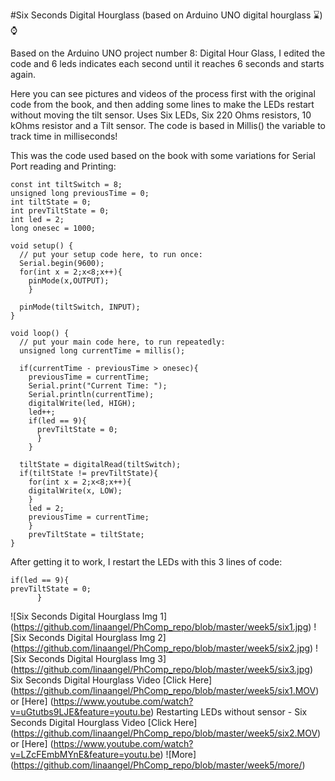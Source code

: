 #Six Seconds Digital Hourglass (based on Arduino UNO digital hourglass :hourglass:):watch:

Based on the Arduino UNO project number 8: Digital Hour Glass, I edited the code and 6 leds indicates each second until it reaches 6 seconds and starts again.

Here you can see pictures and videos of the process first with the original code from the book, and then adding some lines to make the LEDs restart without moving the tilt sensor. Uses Six LEDs, Six 220 Ohms resistors, 10 kOhms resistor and a Tilt sensor. The code is based in Millis() the variable to track time in milliseconds!

This was the code used based on the book with some variations for Serial Port reading and Printing:

```
const int tiltSwitch = 8;
unsigned long previousTime = 0;
int tiltState = 0;
int prevTiltState = 0;
int led = 2;
long onesec = 1000;

void setup() {
  // put your setup code here, to run once:
  Serial.begin(9600);
  for(int x = 2;x<8;x++){
    pinMode(x,OUTPUT);
    }

  pinMode(tiltSwitch, INPUT);
}

void loop() {
  // put your main code here, to run repeatedly:
  unsigned long currentTime = millis();

  if(currentTime - previousTime > onesec){
    previousTime = currentTime;
    Serial.print("Current Time: ");
    Serial.println(currentTime);
    digitalWrite(led, HIGH);
    led++;
    if(led == 9){
      prevTiltState = 0;
      }
    }

  tiltState = digitalRead(tiltSwitch);
  if(tiltState != prevTiltState){
    for(int x = 2;x<8;x++){
    digitalWrite(x, LOW);
    }
    led = 2;
    previousTime = currentTime;
    }
    prevTiltState = tiltState;
}
```
After getting it to work, I restart the LEDs with this 3 lines of code:
```
if(led == 9){
prevTiltState = 0;
      }
```

![Six Seconds Digital Hourglass Img 1] (https://github.com/linaangel/PhComp_repo/blob/master/week5/six1.jpg)
![Six Seconds Digital Hourglass Img 2] (https://github.com/linaangel/PhComp_repo/blob/master/week5/six2.jpg)
![Six Seconds Digital Hourglass Img 3] (https://github.com/linaangel/PhComp_repo/blob/master/week5/six3.jpg)
Six Seconds Digital Hourglass Video [Click Here] (https://github.com/linaangel/PhComp_repo/blob/master/week5/six1.MOV) or [Here] (https://www.youtube.com/watch?v=uGtutbs9LJE&feature=youtu.be)
Restarting LEDs without sensor - Six Seconds Digital Hourglass Video [Click Here] (https://github.com/linaangel/PhComp_repo/blob/master/week5/six2.MOV) or [Here] (https://www.youtube.com/watch?v=LZcFEmbMYnE&feature=youtu.be)
![More] (https://github.com/linaangel/PhComp_repo/blob/master/week5/more/)
